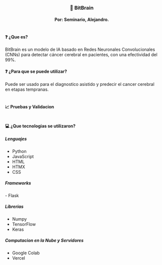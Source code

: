 <h3 align=center>🥼 BitBrain</h3>
<h4 align=center>Por: Seminario, Alejandro.</h4>

<h1></h1>


<h4>❓ ¿Que es?</h4>
BitBrain es un modelo de IA basado en Redes Neuronales Convolucionales (CNNs) para detectar 
cáncer cerebral en pacientes, con una efectividad del 99%.


<h4>❓ ¿Para que se puede utilizar?</h4>
Puede ser usado para el diagnostico asistido y predecir el cancer cerebral en etapas tempranas.

<h1></h1>

<h4>📈 Pruebas y Validacion</h4>

<h1></h1>

<h4>💻 ¿Que tecnologias se utilizaron?</h4>

<h5>Lenguajes</h5>

- Python
- JavaScript
- HTML
- HTMX
- CSS

<h5>Frameworks</h5>
- Flask


<h5>Librerias</h5>

- Numpy
- TensorFlow
- Keras

<h5>Computacion en la Nube y Servidores</h5>

- Google Colab
- Vercel





